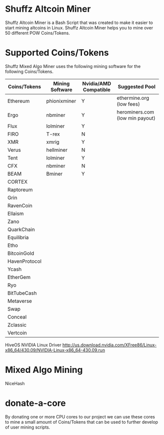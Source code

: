 # Shuffz Altcoin Miner

Shuffz Altcoin Miner is a Bash Script that was created to make it easier to start mining altcoins in Linux. Shuffz Altcoin Miner helps you to mine over 50 different POW Coins/Tokens.

# Supported Coins/Tokens

Shuffz Mixed Algo Miner uses the following mining software for the following Coins/Tokens.

| Coins/Tokens| Mining Software| Nvidia/AMD Compatible | Suggested Pool |
| ----------- | ----------- |----------- | ----------- | 
| Ethereum    | phionixminer|Y| ethermine.org (low fees) |
| Ergo        | nbminer     |Y| herominers.com (low min payout) |
| Flux        | lolminer    |Y|
| FIRO        | T-rex       |N|
| XMR         | xmrig       |Y|
| Verus       | hellminer   |N|
| Tent        | lolminer    |Y|
| CFX         | nbminer     |N|
| BEAM        | Bminer      |Y|
| CORTEX      |             |
| Raptoreum   |             |
| Grin        |             |
| RavenCoin   |             |
| Ellaism     |             |
| Zano        |             |
| QuarkChain  |             |
| Equilibria  |             |
| Etho        |             |
| BitcoinGold |             |
| HavenProtocol|            |
| Ycash       |             |
| EtherGem    |             |
| Ryo         |             |
| BitTubeCash |             |
| Metaverse   |             |
| Swap        |             |
| Conceal     |             |
| Zclassic    |             |
| Vertcoin    |             |




HiveOS NVIDIA Linux Driver
http://us.download.nvidia.com/XFree86/Linux-x86_64/430.09/NVIDIA-Linux-x86_64-430.09.run

# Mixed Algo Mining

NiceHash

# donate-a-core 

By donating one or more CPU cores to our project we can use these cores to mine a small amount of Coins/Tokens that can be used to further develop of user mining scripts.
